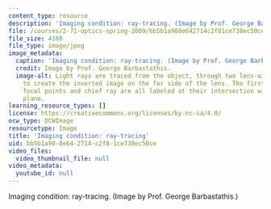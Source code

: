 ```yaml
---
content_type: resource
description: 'Imaging condition: ray-tracing. (Image by Prof. George Barbastathis.)'
file: /courses/2-71-optics-spring-2009/bb5b1a908e642714c2f81ce738ec50ce_2-71s09-th.jpg
file_size: 4160
file_type: image/jpeg
image_metadata:
  caption: 'Imaging condition: ray-tracing. (Image by Prof. George Barbastathis.)'
  credit: Image by Prof. George Barbastathis.
  image-alt: Light rays are traced from the object, through two lens-air interfaces,
    to create the inverted image on the far side of the lens. The first and second
    focal points and chief ray are all labeled at their intersection with the ground
    plane.
learning_resource_types: []
license: https://creativecommons.org/licenses/by-nc-sa/4.0/
ocw_type: OCWImage
resourcetype: Image
title: 'Imaging condition: ray-tracing'
uid: bb5b1a90-8e64-2714-c2f8-1ce738ec50ce
video_files:
  video_thumbnail_file: null
video_metadata:
  youtube_id: null
---
```

Imaging condition: ray-tracing. (Image by Prof. George Barbastathis.)